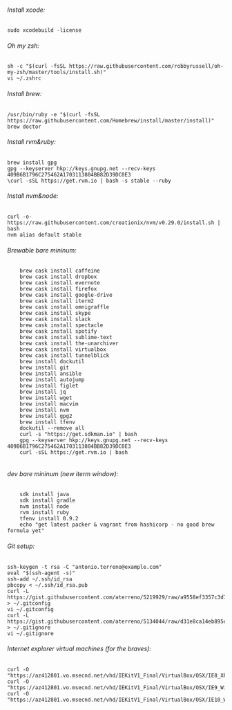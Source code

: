 ###### Install xcode:

	sudo xcodebuild -license	

###### Oh my zsh:

	sh -c "$(curl -fsSL https://raw.githubusercontent.com/robbyrussell/oh-my-zsh/master/tools/install.sh)"
	vi ~/.zshrc
	

###### Install brew:

	/usr/bin/ruby -e "$(curl -fsSL https://raw.githubusercontent.com/Homebrew/install/master/install)"
	brew doctor


###### Install rvm&ruby:
	
	brew install gpg
	gpg --keyserver hkp://keys.gnupg.net --recv-keys 409B6B1796C275462A1703113804BB82D39DC0E3
	\curl -sSL https://get.rvm.io | bash -s stable --ruby
	
###### Install nvm&node:	

	curl -o- https://raw.githubusercontent.com/creationix/nvm/v0.29.0/install.sh | bash
	nvm alias default stable

###### Brewable bare mininum:	

```
	brew cask install caffeine
	brew cask install dropbox
	brew cask install evernote
	brew cask install firefox
	brew cask install google-drive
	brew cask install iterm2
	brew cask install omnigraffle
	brew cask install skype
	brew cask install slack
	brew cask install spectacle
	brew cask install spotify
	brew cask install sublime-text
	brew cask install the-unarchiver
	brew cask install virtualbox
	brew cask install tunnelblick
	brew install dockutil
	brew install git
	brew install ansible
	brew install autojump
	brew install figlet
	brew install jq
	brew install wget
	brew install macvim
	brew install nvm
	brew install gpg2
	brew install tfenv
	dockutil --remove all
	curl -s "https://get.sdkman.io" | bash
	gpg --keyserver hkp://keys.gnupg.net --recv-keys 409B6B1796C275462A1703113804BB82D39DC0E3
	curl -sSL https://get.rvm.io | bash
	
```
###### dev bare mininum (new iterm window):	
```
	sdk install java
	sdk install gradle
	nvm install node
	rvm install ruby
	tfenv install 0.9.2
	echo "get latest packer & vagrant from hashicorp - no good brew formula yet"

```
###### Git setup:

	ssh-keygen -t rsa -C "antonio.terreno@example.com"
	eval "$(ssh-agent -s)"
	ssh-add ~/.ssh/id_rsa
	pbcopy < ~/.ssh/id_rsa.pub	
	curl -L https://gist.githubusercontent.com/aterreno/5219929/raw/a9558ef3357c3d7ea730b67fe411fe9313d307d3/.gitconfig > ~/.gitconfig
	vi ~/.gitconfig
	curl -L https://gist.githubusercontent.com/aterreno/5134044/raw/d31e8ca14eb895e77a85652da3869dc29af38f8a/.gitignore > ~/.gitignore 
	vi ~/.gitignore

###### Internet explorer virtual machines (for the braves):

	curl -O "https://az412801.vo.msecnd.net/vhd/IEKitV1_Final/VirtualBox/OSX/IE8_XP/IE8.XP.For.MacVirtualBox.ova"
	curl -O "https://az412801.vo.msecnd.net/vhd/IEKitV1_Final/VirtualBox/OSX/IE9_Win7/IE9.Win7.For.MacVirtualBox.part{1.sfx,2.rar,3.rar,4.rar,5.rar}"
	curl -O "https://az412801.vo.msecnd.net/vhd/IEKitV1_Final/VirtualBox/OSX/IE10_Win8/IE10.Win8.For.MacVirtualBox.part{1.sfx,2.rar,3.rar}"
